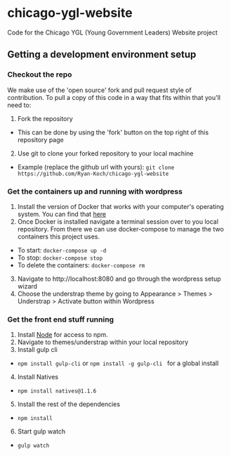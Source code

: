 # chicago-ygl-website
Code for the Chicago YGL (Young Government Leaders) Website project

## Getting a development environment setup

### Checkout the repo

We make use of the 'open source' fork and pull request style of contribution. To pull a copy of this code in a way that fits within that you'll need to:
1. Fork the repository 
  * This can be done by using the 'fork' button on the top right of this repository page
2. Use git to clone your forked repository to your local machine
  * Example (replace the github url with yours):
    ` git clone https://github.com/Ryan-Koch/chicago-ygl-website `

### Get the containers up and running with wordpress
1. Install the version of Docker that works with your computer's operating system. You can find that [here](https://www.docker.com/products/docker-desktop)
2. Once Docker is installed navigate a terminal session over to you local repository. From there we can use docker-compose to manage the two containers this project uses.
  * To start: ` docker-compose up -d `
  * To stop: ` docker-compose stop `
  * To delete the containers: ` docker-compose rm ` 
3. Navigate to http://localhost:8080 and go through the wordpress setup wizard
4. Choose the understrap theme by going to Appearance > Themes > Understrap > Activate button within Wordpress

### Get the front end stuff running
1. Install [Node](https://nodejs.org/en/) for access to npm. 
2. Navigate to themes/understrap within your local repository
3. Install gulp cli
  * ` npm install gulp-cli ` or `npm install -g gulp-cli ` for a global install
4. Install Natives
  * `npm install natives@1.1.6`
5. Install the rest of the dependencies
  * `npm install`
6. Start gulp watch
  * `gulp watch`
